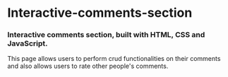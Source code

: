 # Interactive-comments-section

### Interactive comments section, built with HTML, CSS and JavaScript.
This page allows users to perform crud functionalities on their comments and also allows users to rate other people's comments.
